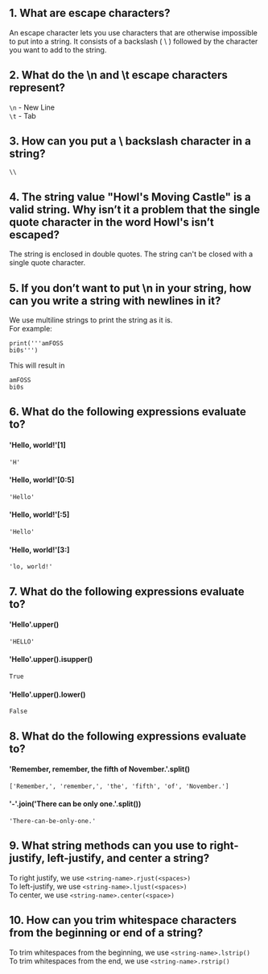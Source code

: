 ## 1. What are escape characters?

An escape character lets you use characters that are otherwise impossible to put into a string. It consists of a backslash ( \ ) followed by the character you want to add to the string.

## 2. What do the \n and \t escape characters represent?

`\n` - New Line<br />
`\t` - Tab

## 3. How can you put a \ backslash character in a string?

`\\`

## 4. The string value "Howl's Moving Castle" is a valid string. Why isn’t it a problem that the single quote character in the word Howl's isn’t escaped?

The string is enclosed in double quotes. The string can't be closed with a single quote character.

## 5. If you don’t want to put \n in your string, how can you write a string with newlines in it?

We use multiline strings to print the string as it is.<br />
For example:<br />
```
print('''amFOSS
bi0s''')
```
This will result in<br />
```
amFOSS
bi0s
```

## 6. What do the following expressions evaluate to?
#### 'Hello, world!'[1]

`'H'`

#### 'Hello, world!'[0:5]

`'Hello'`

#### 'Hello, world!'[:5]

`'Hello'`

#### 'Hello, world!'[3:]

`'lo, world!'`

## 7. What do the following expressions evaluate to?
#### 'Hello'.upper()

`'HELLO'`

#### 'Hello'.upper().isupper()

`True`

#### 'Hello'.upper().lower()

`False`

## 8. What do the following expressions evaluate to?
#### 'Remember, remember, the fifth of November.'.split()

`['Remember,', 'remember,', 'the', 'fifth', 'of', 'November.']`

#### '-'.join('There can be only one.'.split())

`'There-can-be-only-one.'`

## 9. What string methods can you use to right-justify, left-justify, and center a string?

To right justify, we use `<string-name>.rjust(<spaces>)`<br />
To left-justify, we use `<string-name>.ljust(<spaces>)`<br />
To center, we use `<string-name>.center(<space>)`

## 10. How can you trim whitespace characters from the beginning or end of a string?

To trim whitespaces from the beginning, we use `<string-name>.lstrip()`<br />
To trim whitespaces from the end, we use `<string-name>.rstrip()`
